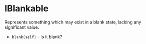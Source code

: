 # IBlankable

Represents something which may exist in a blank state, lacking any significant value.

* `blank(self)` - Is it blank?
